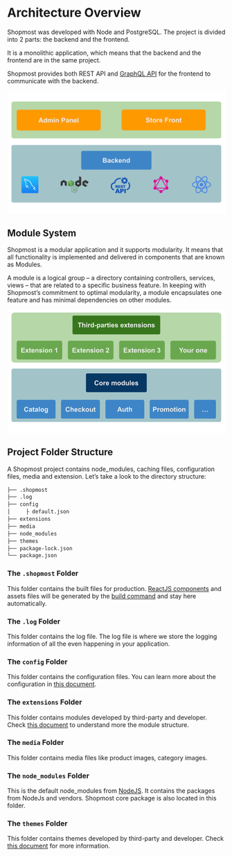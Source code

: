 

# Architecture Overview

Shopmost was developed with Node and PostgreSQL. The project is divided into 2 parts: the backend and the frontend.

It is a monolithic application, which means that the backend and the frontend are in the same project.

Shopmost provides both REST API and [GraphQL API](https://graphql.org/) for the frontend to communicate with the backend.

![Architecture Overview](./img/shopmost-architecture-overview.svg "Architecture Overview")

## Module System

Shopmost is a modular application and it supports modularity. It means that all functionality is implemented and delivered in components that are known as Modules.

A module is a logical group – a directory containing controllers, services, views – that are related to a specific business feature. In keeping with Shopmost’s commitment to optimal modularity, a module encapsulates one feature and has minimal dependencies on other modules.

![Module Architecture Overview](./img/shopmost-module-architecture.png "Module Architecture Overview")

## Project Folder Structure

A Shopmost project contains node_modules, caching files, configuration files, media and extension. Let’s take a look to the directory structure:

```bash
├── .shopmost
├── .log
├── config
│     ├ default.json
├── extensions
├── media
├── node_modules
├── themes
├── package-lock.json
└── package.json

```
### The `.shopmost` Folder

This folder contains the built files for production. [ReactJS components](https://reactjs.org/) and assets files will be generated by the [build command](/docs/development/knowledge-base/command-lines) and stay here automatically.

### The `.log` Folder

This folder contains the log file. The log file is where we store the logging information of all the even happening in your application.

### The `config` Folder

This folder contains the configuration files. You can learn more about the configuration in [this document](/docs/development/knowledge-base/configuration-guide).

### The `extensions` Folder

This folder contains modules developed by third-party and developer. Check [this document](../module/extension-development) to understand more the module structure.

### The `media` Folder

This folder contains media files like product images, category images.

### The `node_modules` Folder

This is the default node_modules from [NodeJS](https://nodejs.org/en/). It contains the packages from NodeJs and vendors. Shopmost core package is also located in this folder.

### The `themes` Folder

This folder contains themes developed by third-party and developer. Check [this document](../theme/theme-overview) for more information.